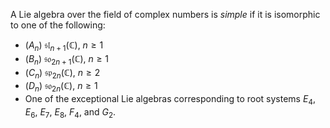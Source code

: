 A Lie algebra over the field of complex numbers is *simple* if it is isomorphic to one of the following:

- ($A_n$) $\mathfrak{sl}_{n+1}(\mathbb{C})$, $n \geq 1$
- ($B_n$) $\mathfrak{so}_{2n+1}(\mathbb{C})$, $n \geq 1$
- ($C_n$) $\mathfrak{sp}_{2n}(\mathbb{C})$, $n \geq 2$
- ($D_n$) $\mathfrak{so}_{2n}(\mathbb{C})$, $n \geq 1$
- One of the exceptional Lie algebras corresponding to root systems $E_4$, $E_6$, $E_7$, $E_8$, $F_4$, and $G_2$.
